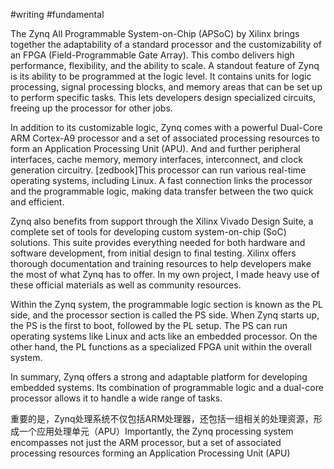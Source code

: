 #writing #fundamental

The Zynq All Programmable System-on-Chip (APSoC) by Xilinx brings together the adaptability of a standard processor and the customizability of an FPGA (Field-Programmable Gate Array). This combo delivers high performance, flexibility, and the ability to scale. A standout feature of Zynq is its ability to be programmed at the logic level. It contains units for logic processing, signal processing blocks, and memory areas that can be set up to perform specific tasks. This lets developers design specialized circuits, freeing up the processor for other jobs.

In addition to its customizable logic, Zynq comes with a powerful Dual-Core ARM Cortex-A9 processor and a set of associated processing resources to form an Application Processing Unit (APU). And and further peripheral interfaces, cache memory, memory interfaces, interconnect, and clock generation circuitry. [zedbook]This processor can run various real-time operating systems, including Linux. A fast connection links the processor and the programmable logic, making data transfer between the two quick and efficient.

Zynq also benefits from support through the Xilinx Vivado Design Suite, a complete set of tools for developing custom system-on-chip (SoC) solutions. This suite provides everything needed for both hardware and software development, from initial design to final testing. Xilinx offers thorough documentation and training resources to help developers make the most of what Zynq has to offer. In my own project, I made heavy use of these official materials as well as community resources.

Within the Zynq system, the programmable logic section is known as the PL side, and the processor section is called the PS side. When Zynq starts up, the PS is the first to boot, followed by the PL setup. The PS can run operating systems like Linux and acts like an embedded processor. On the other hand, the PL functions as a specialized FPGA unit within the overall system.

In summary, Zynq offers a strong and adaptable platform for developing embedded systems. Its combination of programmable logic and a dual-core processor allows it to handle a wide range of tasks.



重要的是，Zynq处理系统不仅包括ARM处理器，还包括一组相关的处理资源，形成一个应用处理单元（APU）Importantly, the Zynq processing system encompasses not just the ARM processor, but a set of associated processing resources forming an Application Processing Unit (APU)
